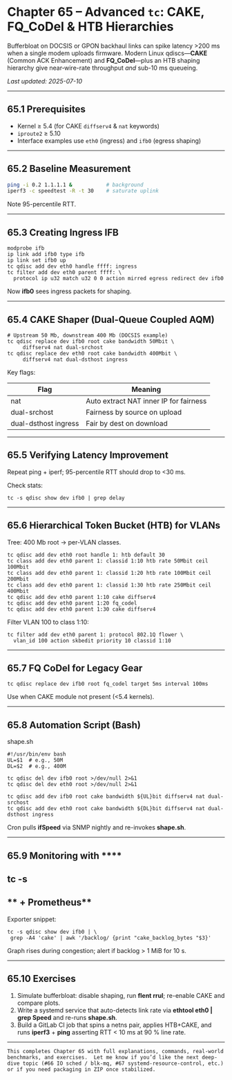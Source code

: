 

# Chapter 65 – Advanced `tc`: CAKE, FQ_CoDel & HTB Hierarchies

Bufferbloat on DOCSIS or GPON backhaul links can spike latency >200 ms when a
single modem uploads firmware.  Modern Linux qdiscs—**CAKE** (Common ACK
Enhancement) and **FQ_CoDel**—plus an HTB shaping hierarchy give near‐wire-rate
throughput _and_ sub-10 ms queueing.

_Last updated: 2025-07-10_

---

## 65.1  Prerequisites

* Kernel ≥ 5.4 (for CAKE `diffserv4` & `nat` keywords)
* `iproute2` ≥ 5.10
* Interface examples use `eth0` (ingress) and `ifb0` (egress shaping)

---

## 65.2  Baseline Measurement

```bash
ping -i 0.2 1.1.1.1 &           # background
iperf3 -c speedtest -R -t 30    # saturate uplink
```

Note 95-percentile RTT.

---

## **65.3**  **Creating Ingress IFB**

```
modprobe ifb
ip link add ifb0 type ifb
ip link set ifb0 up
tc qdisc add dev eth0 handle ffff: ingress
tc filter add dev eth0 parent ffff: \
  protocol ip u32 match u32 0 0 action mirred egress redirect dev ifb0
```

Now **ifb0** sees ingress packets for shaping.

---

## **65.4**  **CAKE Shaper (Dual-Queue Coupled AQM)**

```
# Upstream 50 Mb, downstream 400 Mb (DOCSIS example)
tc qdisc replace dev ifb0 root cake bandwidth 50Mbit \
     diffserv4 nat dual-srchost
tc qdisc replace dev eth0 root cake bandwidth 400Mbit \
     diffserv4 nat dual-dsthost ingress
```

Key flags:

| **Flag**       | **Meaning**                      |
| -------------------- | -------------------------------------- |
| nat                  | Auto extract NAT inner IP for fairness |
| dual-srchost         | Fairness by source on upload           |
| dual-dsthost ingress | Fair by dest on download               |

---

## **65.5**  **Verifying Latency Improvement**

Repeat ping + iperf; 95-percentile RTT should drop to <30 ms.

Check stats:

```
tc -s qdisc show dev ifb0 | grep delay
```

---

## **65.6**  **Hierarchical Token Bucket (HTB) for VLANs**

Tree: 400 Mb root → per-VLAN classes.

```
tc qdisc add dev eth0 root handle 1: htb default 30
tc class add dev eth0 parent 1: classid 1:10 htb rate 50Mbit ceil 100Mbit
tc class add dev eth0 parent 1: classid 1:20 htb rate 100Mbit ceil 200Mbit
tc class add dev eth0 parent 1: classid 1:30 htb rate 250Mbit ceil 400Mbit
tc qdisc add dev eth0 parent 1:10 cake diffserv4
tc qdisc add dev eth0 parent 1:20 fq_codel
tc qdisc add dev eth0 parent 1:30 cake diffserv4
```

Filter VLAN 100 to class 1:10:

```
tc filter add dev eth0 parent 1: protocol 802.1Q flower \
  vlan_id 100 action skbedit priority 10 classid 1:10
```

---

## **65.7**  **FQ CoDel for Legacy Gear**

```
tc qdisc replace dev ifb0 root fq_codel target 5ms interval 100ms
```

Use when CAKE module not present (<5.4 kernels).

---

## **65.8**  **Automation Script (Bash)**

shape.sh

```
#!/usr/bin/env bash
UL=$1  # e.g., 50M
DL=$2  # e.g., 400M

tc qdisc del dev ifb0 root >/dev/null 2>&1
tc qdisc del dev eth0 root >/dev/null 2>&1

tc qdisc add dev ifb0 root cake bandwidth ${UL}bit diffserv4 nat dual-srchost
tc qdisc add dev eth0 root cake bandwidth ${DL}bit diffserv4 nat dual-dsthost ingress
```

Cron pulls **ifSpeed** via SNMP nightly and re-invokes **shape.sh**.

---

## **65.9**  **Monitoring with** ****

## **tc -s**

## ** + Prometheus**

Exporter snippet:

```
tc -s qdisc show dev ifb0 | \
 grep -A4 'cake' | awk '/backlog/ {print "cake_backlog_bytes "$3}'
```

Graph rises during congestion; alert if backlog > 1 MiB for 10 s.

---

## **65.10**  **Exercises**

1. Simulate bufferbloat: disable shaping, run **flent rrul**; re-enable CAKE and compare plots.
2. Write a systemd service that auto-detects link rate via **ethtool eth0 | grep Speed** and re-runs **shape.sh**.
3. Build a GitLab CI job that spins a netns pair, applies HTB+CAKE, and runs **iperf3** + **ping** asserting RTT < 10 ms at 90 % line rate.

---

```
This completes Chapter 65 with full explanations, commands, real-world benchmarks, and exercises.  Let me know if you’d like the next deep-dive topic (#66 IO sched / blk-mq, #67 systemd-resource-control, etc.) or if you need packaging in ZIP once stabilized.
```
